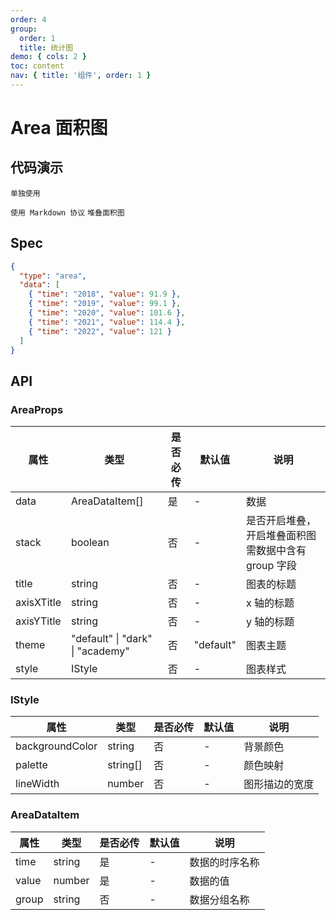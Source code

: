 ```yaml
---
order: 4
group:
  order: 1
  title: 统计图
demo: { cols: 2 }
toc: content
nav: { title: '组件', order: 1 }
---
```


# Area 面积图

## 代码演示

<code src="./demos/common">单独使用</code>

<code src="./demos/markdown">使用 Markdown 协议</code>
<code src="./demos/stack" description="在 data 中传入额外的字段，并且设置 stack 为 true">堆叠面积图</code>

## Spec

```json
{
  "type": "area",
  "data": [
    { "time": "2018", "value": 91.9 },
    { "time": "2019", "value": 99.1 },
    { "time": "2020", "value": 101.6 },
    { "time": "2021", "value": 114.4 },
    { "time": "2022", "value": 121 }
  ]
}
```

## API

### AreaProps

| 属性       | 类型                                     | 是否必传 | 默认值    | 说明                                                |
| ---------- | ---------------------------------------- | -------- | --------- | --------------------------------------------------- |
| data       | AreaDataItem[]                           | 是       | -         | 数据                                                |
| stack      | boolean                                  | 否       | -         | 是否开启堆叠，开启堆叠面积图需数据中含有 group 字段 |
| title      | string                                   | 否       | -         | 图表的标题                                          |
| axisXTitle | string                                   | 否       | -         | x 轴的标题                                          |
| axisYTitle | string                                   | 否       | -         | y 轴的标题                                          |
| theme      | "default" &#124; "dark" &#124; "academy" | 否       | "default" | 图表主题                                            |
| style      | IStyle                                   | 否       | -         | 图表样式                                            |

### IStyle

| 属性            | 类型     | 是否必传 | 默认值 | 说明           |
| --------------- | -------- | -------- | ------ | -------------- |
| backgroundColor | string   | 否       | -      | 背景颜色       |
| palette         | string[] | 否       | -      | 颜色映射       |
| lineWidth       | number   | 否       | -      | 图形描边的宽度 |

### AreaDataItem

| 属性  | 类型   | 是否必传 | 默认值 | 说明           |
| ----- | ------ | -------- | ------ | -------------- |
| time  | string | 是       | -      | 数据的时序名称 |
| value | number | 是       | -      | 数据的值       |
| group | string | 否       | -      | 数据分组名称   |
